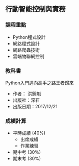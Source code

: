 ## 行動智能控制與實務

### 課程重點

* Python程式設計
* 網路程式設計
* 網路爬蟲技術
* 雲端物聯網控制

### 教科書

Python入門邁向高手之路王者歸來
* 作者： 洪錦魁
* 出版社：深石
* 出版日期：2017/12/21

### 成績計算

* 平時成績 (40%)
  - 出席成績
  - 作業練習
* 期中考 (30%)
* 期末考 (30%)
